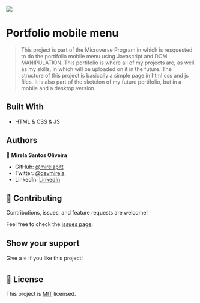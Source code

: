 ![](https://img.shields.io/badge/Microverse-blueviolet)

# Portfolio mobile menu

> This project is part of the Microverse Program in which is resquested to do the portifolio mobile menu using Javascript and DOM MANIPULATION. This portifolio is where all of my projects are, as well as my skills, in which will be uploaded on it in the future. The structure of this project is basically a simple page in html css and js files. It is also part of the sketelon of my future portifolio, but in a mobile and a desktop version.

## Built With

- HTML & CSS & JS

## Authors

👤 **Mirela Santos Oliveira**

- GitHub: [@mirelapitt](https://github.com/mirelapitt)
- Twitter: [@devmirela](https://twitter.com/devmirela)
- LinkedIn: [LinkedIn](https://www.linkedin.com/in/mirela-oliveira-261893160/)


## 🤝 Contributing

Contributions, issues, and feature requests are welcome!

Feel free to check the [issues page](../../issues/).

## Show your support

Give a ⭐️ if you like this project!

## 📝 License

This project is [MIT](./MIT.md) licensed.

